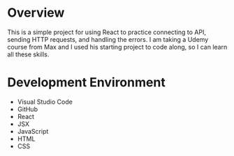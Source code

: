 # Overview

This is a simple project for using React to practice connecting to API, sending HTTP requests, and handling the errors. I am taking a Udemy course from Max and I used his starting project to code along, so I can learn all these skills. 
<!-- 
[Software Demo Video](https://youtu.be/yijynkr9l0E) -->

# Development Environment

* Visual Studio Code
* GitHub
* React
* JSX
* JavaScript
* HTML
* CSS

<!-- # Useful Websites

* [Cloud Firestore Documentation | Firebase](https://firebase.google.com/docs/firestore)
* [Cloud Firestore Structure Introduction](https://www.youtube.com/watch?v=v_hR4K4auoQ&t=25s)
* [Cloud Firestore Tutorials](https://www.youtube.com/watch?v=4d-gIPGzmK4&list=PL4cUxeGkcC9itfjle0ji1xOZ2cjRGY_WB)
* [NBA Players Information](https://www.nba.com/players) -->

<!-- # Future Work

* Have the "Edit" functionality to allow users to change the information of the player
* Have input validation set up to make sure the users enter the required information for the player with the correct data types
* Use Bootstrap to make the web application more modern in terms of the appearance -->